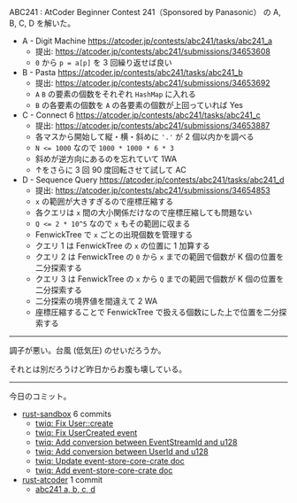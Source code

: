 ABC241 : AtCoder Beginner Contest 241（Sponsored by Panasonic） の A, B, C, D を解いた。

- A - Digit Machine
  <https://atcoder.jp/contests/abc241/tasks/abc241_a>
  - 提出: <https://atcoder.jp/contests/abc241/submissions/34653608>
  - `0` から `p = a[p]` を 3 回繰り返せば良い
- B - Pasta
  <https://atcoder.jp/contests/abc241/tasks/abc241_b>
  - 提出: <https://atcoder.jp/contests/abc241/submissions/34653692>
  - `A` `B` の要素の個数をそれぞれ `HashMap` に入れる
  - `B` の各要素の個数を `A` の各要素の個数が上回っていれば Yes
- C - Connect 6
  <https://atcoder.jp/contests/abc241/tasks/abc241_c>
  - 提出: <https://atcoder.jp/contests/abc241/submissions/34653887>
  - 各マスから開始して縦・横・斜めに `'.'` が 2 個以内かを調べる
  - `N <= 1000` なので `1000 * 1000 * 6 * 3`
  - 斜めが逆方向にあるのを忘れていて 1WA
  - ↑をさらに 3 回 90 度回転させて試して AC
- D - Sequence Query
  <https://atcoder.jp/contests/abc241/tasks/abc241_d>
  - 提出: <https://atcoder.jp/contests/abc241/submissions/34654853>
  - `x` の範囲が大きすぎるので座標圧縮する
  - 各クエリは `x` 間の大小関係だけなので座標圧縮しても問題ない
  - `Q <= 2 * 10^5` なので `x` もその範囲に収まる
  - FenwickTree で `x` ごとの出現個数を管理する
  - クエリ 1 は FenwickTree の `x` の位置に 1 加算する
  - クエリ 2 は FenwickTree の `0` から `x` までの範囲で個数が K 個の位置を二分探索する
  - クエリ 3 は FenwickTree の `x` から `Q` までの範囲で個数が K 個の位置を二分探索する
  - 二分探索の境界値を間違えて 2 WA
  - 座標圧縮することで FenwickTree で扱える個数にした上で位置を二分探索する

---

調子が悪い。台風 (低気圧) のせいだろうか。

それとは別だろうけど昨日からお腹も壊している。

---

今日のコミット。

- [rust-sandbox](https://github.com/bouzuya/rust-sandbox) 6 commits
  - [twiq: Fix User::create](https://github.com/bouzuya/rust-sandbox/commit/5a34ed43635a408c5e9f2293754500e7343c619a)
  - [twiq: Fix UserCreated event](https://github.com/bouzuya/rust-sandbox/commit/c8576de9c62fb751b3f7dfc95fa64e32e457d777)
  - [twiq: Add conversion between EventStreamId and u128](https://github.com/bouzuya/rust-sandbox/commit/f97ac0ecfaca4f462026278bdedfbeabb0993c76)
  - [twiq: Add conversion between UserId and u128](https://github.com/bouzuya/rust-sandbox/commit/c3360d768cc3e2033b5590737e4221a976ecce15)
  - [twiq: Update event-store-core-crate doc](https://github.com/bouzuya/rust-sandbox/commit/d8f8265a1f2cfa1f57efd6f474972af01216f41a)
  - [twiq: Add event-store-core-crate doc](https://github.com/bouzuya/rust-sandbox/commit/1557915d1b6d3c6a8f8f6e717c738ac198691dce)
- [rust-atcoder](https://github.com/bouzuya/rust-atcoder) 1 commit
  - [abc241 a, b, c, d](https://github.com/bouzuya/rust-atcoder/commit/0104b29821347047a338c9f6d58ca720bfdfde47)
